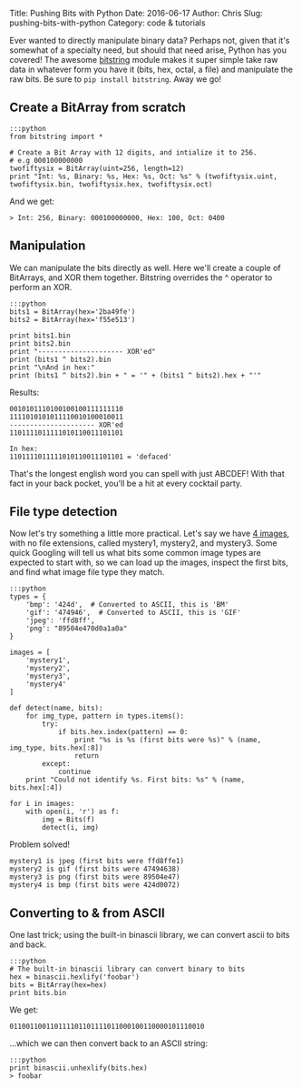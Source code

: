 Title: Pushing Bits with Python
Date: 2016-06-17
Author: Chris
Slug: pushing-bits-with-python
Category: code & tutorials

Ever wanted to directly manipulate binary data? Perhaps not, given that it's somewhat of a specialty need, but should that need arise, Python has you covered! The awesome [bitstring](http://pythonhosted.org/bitstring/) module makes it super simple take raw data in whatever form you have it (bits, hex, octal, a file) and manipulate the raw bits. Be sure to ``pip install bitstring``. Away we go!

## Create a BitArray from scratch

    :::python
    from bitstring import *

    # Create a Bit Array with 12 digits, and intialize it to 256.
    # e.g 000100000000
    twofiftysix = BitArray(uint=256, length=12)
    print "Int: %s, Binary: %s, Hex: %s, Oct: %s" % (twofiftysix.uint, twofiftysix.bin, twofiftysix.hex, twofiftysix.oct)

And we get:

    > Int: 256, Binary: 000100000000, Hex: 100, Oct: 0400

## Manipulation

We can manipulate the bits directly as well. Here we'll create a couple of BitArrays, and XOR them together. Bitstring overrides the ^ operator to perform an XOR.

    :::python
    bits1 = BitArray(hex='2ba49fe')
    bits2 = BitArray(hex='f55e513')

    print bits1.bin
    print bits2.bin
    print "--------------------- XOR'ed"
    print (bits1 ^ bits2).bin
    print "\nAnd in hex:"
    print (bits1 ^ bits2).bin + " = '" + (bits1 ^ bits2).hex + "'"

Results:

    0010101110100100100111111110
    1111010101011110010100010011
    --------------------- XOR'ed
    1101111011111010110011101101
    
    In hex:
    1101111011111010110011101101 = 'defaced'

That's the longest english word you can spell with just ABCDEF! With that fact in your back pocket, you'll be a hit at every cocktail party.

## File type detection

Now let's try something a little more practical. Let's say we have [4 images]({filename}/files/mystery-images.zip), with no file extensions, called mystery1, mystery2, and mystery3. Some quick Googling will tell us what bits some common image types are expected to start with, so we can load up the images, inspect the first bits, and find what image file type they match.

    :::python
    types = {
        'bmp': '424d',  # Converted to ASCII, this is 'BM'
        'gif': '474946',  # Converted to ASCII, this is 'GIF'
        'jpeg': 'ffd8ff',
        'png': "89504e470d0a1a0a"
    }
    
    images = [
        'mystery1',
        'mystery2',
        'mystery3',
        'mystery4'
    ]
    
    def detect(name, bits):
        for img_type, pattern in types.items():
            try:
                if bits.hex.index(pattern) == 0:
                    print "%s is %s (first bits were %s)" % (name, img_type, bits.hex[:8])
                    return
            except:
                continue
        print "Could not identify %s. First bits: %s" % (name, bits.hex[:4])
    
    for i in images:
        with open(i, 'r') as f:
            img = Bits(f)
            detect(i, img)

Problem solved!

    mystery1 is jpeg (first bits were ffd8ffe1)
    mystery2 is gif (first bits were 47494638)
    mystery3 is png (first bits were 89504e47)
    mystery4 is bmp (first bits were 424d0072)

## Converting to & from ASCII

One last trick; using the built-in binascii library, we can convert ascii to bits and back.

    :::python
    # The built-in binascii library can convert binary to bits
    hex = binascii.hexlify('foobar')
    bits = BitArray(hex=hex)
    print bits.bin

We get:

    011001100110111101101111011000100110000101110010

...which we can then convert back to an ASCII string:

    :::python
    print binascii.unhexlify(bits.hex)
    > foobar
